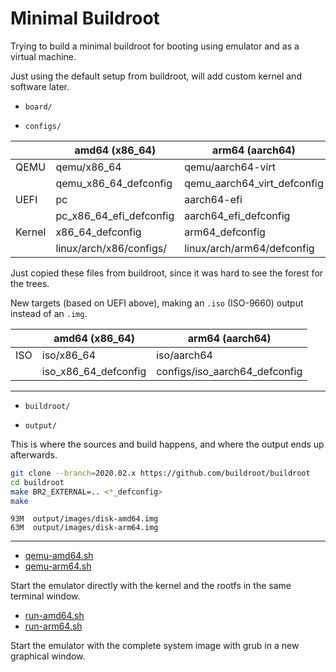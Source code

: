 # Minimal Buildroot

Trying to build a minimal buildroot for booting using emulator and as a virtual machine.

Just using the default setup from buildroot, will add custom kernel and software later.

* `board/`

* `configs/`

|          | amd64 (x86_64)                    | arm64 (aarch64)               |
| -------- | --------------------------------- | ----------------------------- |
| QEMU     | qemu/x86_64                       | qemu/aarch64-virt             |
|          | qemu_x86_64_defconfig             | qemu_aarch64_virt_defconfig   |
| UEFI     | pc                                | aarch64-efi                   |
|          | pc_x86_64_efi_defconfig           | aarch64_efi_defconfig         |
| Kernel   | x86_64_defconfig                  | arm64_defconfig               |
|          | linux/arch/x86/configs/           | linux/arch/arm64/defconfig    |

Just copied these files from buildroot, since it was hard to see the forest for the trees.

New targets (based on UEFI above), making an `.iso` (ISO-9660) output instead of an `.img`.

|          | amd64 (x86_64)                    | arm64 (aarch64)               |
| -------- | --------------------------------- | ----------------------------- |
| ISO      | iso/x86_64                        | iso/aarch64                   |
|          | iso_x86_64_defconfig              | configs/iso_aarch64_defconfig |

----

* `buildroot/`

* `output/`

This is where the sources and build happens, and where the output ends up afterwards.

```bash
git clone --branch=2020.02.x https://github.com/buildroot/buildroot
cd buildroot
make BR2_EXTERNAL=.. <*_defconfig>
make
```

```text
93M  output/images/disk-amd64.img
63M  output/images/disk-arm64.img
```
----

* [qemu-amd64.sh](qemu-amd64.sh)
* [qemu-arm64.sh](qemu-arm64.sh)

Start the emulator directly with the kernel and the rootfs in the same terminal window.

* [run-amd64.sh](run-amd64.sh)
* [run-arm64.sh](run-arm64.sh)

Start the emulator with the complete system image with grub in a new graphical window.
